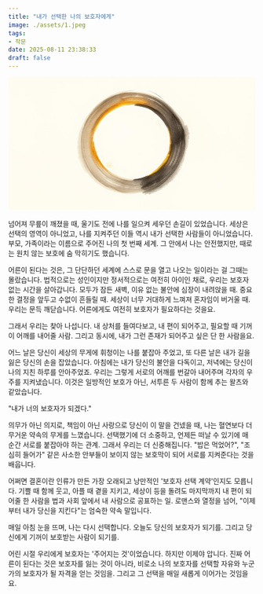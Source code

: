 ```yaml
---
title: "내가 선택한 나의 보호자에게"
image: ./assets/1.jpeg
tags:
- 작문
date: 2025-08-11 23:38:33
draft: false
---
```


![hero](./assets/1.jpeg)

넘어져 무릎이 깨졌을 때, 울기도 전에 나를 일으켜 세우던 손길이 있었습니다. 세상은 선택의 영역이 아니었고, 나를 지켜주던 이들 역시 내가 선택한 사람들이 아니었습니다. 부모, 가족이라는 이름으로 주어진 나의 첫 번째 세계. 그 안에서 나는 안전했지만, 때로는 원치 않는 보호에 숨 막히기도 했습니다.

어른이 된다는 것은, 그 단단하던 세계에 스스로 문을 열고 나오는 일이라는 걸 그때는 몰랐습니다. 법적으로는 성인이지만 정서적으로는 여전히 아이인 채로, 우리는 보호자 없는 시간을 살아갑니다. 모두가 잠든 새벽, 이유 없는 불안에 심장이 내려앉을 때. 중요한 결정을 앞두고 수없이 흔들릴 때. 세상이 너무 거대하게 느껴져 혼자임이 버거울 때. 우리는 문득 깨닫습니다. 어른에게도 여전히 보호자가 필요하다는 것을요.

그래서 우리는 찾아 나섭니다. 내 상처를 들여다보고, 내 편이 되어주고, 필요할 때 기꺼이 어깨를 내어줄 사람. 그리고 동시에, 내가 그런 존재가 되어주고 싶은 단 한 사람을요.

어느 날은 당신이 세상의 무게에 휘청이는 나를 붙잡아 주었고, 또 다른 날은 내가 길을 잃은 당신의 손을 잡았습니다. 아침에는 내가 당신의 불안을 다독이고, 저녁에는 당신이 나의 지친 하루를 안아주었죠. 우리는 그렇게 서로의 어깨를 번갈아 내어주며 각자의 우주를 지켜냈습니다. 이것은 일방적인 보호가 아닌, 서투른 두 사람이 함께 추는 왈츠와 같았습니다.

"내가 너의 보호자가 되겠다."

의무가 아닌 의지로, 책임이 아닌 사랑으로 당신이 이 말을 건넸을 때, 나는 혈연보다 더 무거운 약속의 무게를 느꼈습니다. 선택했기에 더 소중하고, 언제든 떠날 수 있기에 매 순간 서로를 붙잡아야 하는 관계. 그래서 우리는 더 신중해집니다. "밥은 먹었어?", "조심히 들어가" 같은 사소한 안부들이 보이지 않는 보호막이 되어 서로를 지켜준다는 것을 배웁니다.

어쩌면 결혼이란 인류가 만든 가장 오래되고 낭만적인 '보호자 선택 계약'인지도 모릅니다. 기쁠 때 함께 웃고, 아플 때 곁을 지키고, 세상이 등을 돌려도 마지막까지 내 편이 되어줄 한 사람을 법과 사회 앞에서 내 사람으로 공표하는 일. 로맨스와 열정을 넘어, "이제부터 내가 당신을 지킨다"는 엄숙한 약속 말입니다.

매일 아침 눈을 뜨며, 나는 다시 선택합니다. 오늘도 당신의 보호자가 되기를. 그리고 당신에게 기꺼이 보호받는 사람이 되기를.

어린 시절 우리에게 보호자는 '주어지는 것'이었습니다. 하지만 이제야 압니다. 진짜 어른이 된다는 것은 보호자를 잃는 것이 아니라, 비로소 나의 보호자를 선택할 자유와 누군가의 보호자가 될 자격을 얻는 것임을. 그리고 그 선택을 매일 새롭게 이어가는 것임을요.
